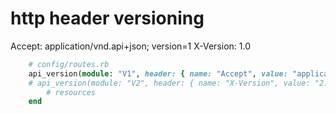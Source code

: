 # http header versioning

Accept: application/vnd.api+json; version=1
X-Version: 1.0

```ruby
    # config/routes.rb
    api_version(module: "V1", header: { name: "Accept", value: "application/vnd.api+json; version=1" }) do
    # api_version(module: "V2", header: { name: "X-Version", value: "2.0" }) do
        # resources
    end
```
